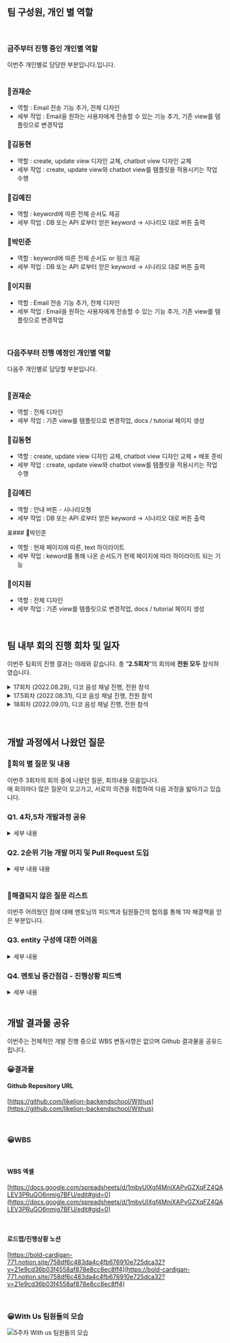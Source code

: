 ## 팀 구성원, 개인 별 역할

<br>




### 금주부터 진행 중인 **개인별 역할** <br>

이번주 개인별로 담당한 부분입니다.입니다. <br><br>

### 🙂권재순

- 역할 : Email 전송 기능 추가, 전체 디자인
- 세부 작업 : Email을 원하는 사용자에게 전송할 수 있는 기능 추가, 기존 view를 템플릿으로 변경작업

### 🙂김동현

- 역할 : create, update view 디자인 교체, chatbot view 디자인 교체
- 세부 작업 : create, update view와 chatbot view를 템플릿을 적용시키는 작업 수행

### 🙂김예진

- 역할 : keyword에 따른 전체 순서도 제공
- 세부 작업 :  DB 또는 API 로부터 얻은 keyword -> 시나리오 대로 버튼 출력 

### 🙂박민준

- 역할 : keyword에 따른 전체 순서도 or 링크 제공
- 세부 작업 : DB 또는 API 로부터 얻은 keyword -> 시나리오 대로 버튼 출력
### 🙂이지원

- 역할 : Email 전송 기능 추가, 전체 디자인
- 세부 작업 : Email을 원하는 사용자에게 전송할 수 있는 기능 추가, 기존 view를 템플릿으로 변경작업

<br>




### 다음주부터 진행 예정인 **개인별 역할** <br>
다음주 개인별로 담당할 부분입니다. <br><br>

### 🙂권재순

- 역할 : 전체 디자인
- 세부 작업 : 기존 view를 템플릿으로 변경작업, docs / tutorial 페이지 생성

### 🙂김동현

- 역할 : create, update view 디자인 교체, chatbot view 디자인 교체 + 배포 준비
- 세부 작업 : create, update view와 chatbot view를 템플릿을 적용시키는 작업 수행 

### 🙂김예진


- 역할 : 안내 버튼 - 시나리오형
- 세부 작업 :  DB 또는 API 로부터 얻은 keyword -> 시나리오 대로 버튼 출력

표### 🙂박민준

- 역할 : 현재 페이지에 따른, text 하이라이트
- 세부 작업 : keword를 통해 나온 순서도가 현제 페이지에 따라 하이라이트 되는 기능

### 🙂이지원

- 역할 : 전체 디자인
- 세부 작업 :  기존 view를 템플릿으로 변경작업, docs / tutorial 페이지 생성

<br>


## 팀 내부 회의 진행 회차 및 일자


이번주 팀회의 진행 결과는 아래와 같습니다. 총 “**2.5회차**”의 회의에 **전원 모두** 참석하였습니다.

<details>
<summary> 17회차 (2022.08.29), 디코 음성 채널 진행, 전원 참석</summary>
   <div>  개발과정 공유 4차,  </div>
</details> 
<details>
<summary> 17.5회차 (2022.08.31), 디코 음성 채널 진행, 전원 참석</summary>
   <div>  PR 도입 설명, 버그 수정</div>
</details> 

<details>
<summary> 18회차 (2022.09.01), 디코 음성 채널 진행, 전원 참석</summary>
   <div>  개발과정 공유 5차, 멘토님 중간 점검 2차</div>
</details> 

<br>



<br>

## 개발 과정에서 나왔던 질문


### 🤔회의 별 질문 및 내용

이번주 3회차의 회의 중에 나왔던 질문, 회의내용 모음입니다.  
매 회의마다 많은 질문이 오고가고, 서로의 의견을 취합하여 다음 과정을 밟아가고 있습니다.
<br>


### Q1. 4차,5차 개발과정 공유
<details>
<summary> 세부 내용 </summary>
<div>  

#### 지난주 작업 결과
1. 재순, 민준 : 서버 - DB - 서버 - 클로바 -서버 - DB 기능 - 완료, keyword 버그 수정
2. 예진,동현, 지원 : shadow CRUD 구현 - 완료, update 버그 수정, delte 버그 수정 필요

#### 다음 역할 분담
1. 재순, 지원 : 템플릿 찾기, docs,contact 구현
2. 동현 : 링크형 안내 버튼 구현
3. 예진, 민준 : 시나리오형 안내 버튼 구현

</div>
</details> 


### Q2. 2순위 기능 개발 머지 및 Pull Request 도입
<details>
<summary> 세부 내용 내용 </summary>
<div>

2순위 기능개발 머지 부터는 PR 을 도입하여 PR을 이용한 이슈관리를 진행하였습니다.
<br>

1. 순서도 CRUD 구현 부분 전체 web페이지 (feature-web-view)에 머지
   
   [https://github.com/likelion-backendschool/Withus/pull/6](https://github.com/likelion-backendschool/Withus/pull/6)

<br>

2. clova 연동 부분 ajax chat 구현 부분(feature-chat)에 머지
   
   [https://github.com/likelion-backendschool/Withus/pull/5](https://github.com/likelion-backendschool/Withus/pull/5)

<br>

</div>
</details>

<br>

### 🤔해결되지 않은 질문 리스트

이번주 어려웠던 점에 대해 멘토님의 피드백과 팀원들간의 협의를 통해 1차 해결책을 얻은 부분입니다.


### Q3. entity 구성에 대한 어려움
<details>
<summary> 세부 내용 </summary>
<div>

#### 어려움 : 중복값에 대한 처리

서로 연관관계가 있는 table을 한번에 수정, 삭제하는 로직이라서 중복값에 대한 처리에 어려움을 겪었습니다.

#### 고민 1) manytoone 으로 이루어진 flowchart entity의 필요성

현재 db 의 구성이 옳게 된 것인지에 대한 의문

[https://github.com/likelion-backendschool/Withus/tree/feature-web-view/src/main/java/com/example/shadow/domain/shadow/entity](https://github.com/likelion-backendschool/Withus/tree/feature-web-view/src/main/java/com/example/shadow/domain/shadow/entity)
<br>

#### 고민 2) create 시 flow가 중복될 때, flow.name : uniq=true

중복된 flow 을 create 할때, 500 발생 : flow name -> uniq=true

[https://github.com/likelion-backendschool/Withus/pull/7](https://github.com/likelion-backendschool/Withus/pull/7)
<br>

#### 고민 3) update 시 flow가 중복될 때, lazy vs eager

update 시, flow 가 중복될때 버그 수정 (eager, flow_id 추가)

[https://github.com/likelion-backendschool/Withus/pull/10](https://github.com/likelion-backendschool/Withus/pull/10)

<br>
</div>
</details>

### Q4. 멘토님 중간점검 - 진행상황 피드백
<details>
<summary> 세부 내용 </summary>
<div>

#### 중간점검 - 프로젝트 진척도

[https://bold-cardigan-771.notion.site/2-a44e0fc17fc14576ae9948f2bd217eea](https://bold-cardigan-771.notion.site/2-a44e0fc17fc14576ae9948f2bd217eea)

<br>

#### 멘토님 피드백

전체적으로 잘 진행되고 있으며, 앞으로도 이대로 진행하면 완성가능하다고 봅니다.
기간내에 기능개발이 완료된다면, 어떻게 진행할 예정인지?  

-> 4순위 추가 기능으로 적어놓은 부분들을 진행할 것 으로 보이는데, 배포 작업에 어려움이 있을 것으로 예상되어 4순위는 못할 것으로 예상됩니다.

</div>
</details>





<br>

## 개발 결과물 공유

이번주는 전체적인 개발 진행 중으로 WBS 변동사항은 없으며 Github 결과물을 공유드립니다.

### 😀결과물

#### Github Repository URL

[https://github.com/likelion-backendschool/Withus](https://github.com/likelion-backendschool/Withus)


<br>

### 😀WBS
<br>

#### WBS 엑셀
[https://docs.google.com/spreadsheets/d/1mbyUlXgf4MniXAPvGZXqFZ4QALEV3PRuGO6nmig7BFU/edit#gid=0](https://docs.google.com/spreadsheets/d/1mbyUlXgf4MniXAPvGZXqFZ4QALEV3PRuGO6nmig7BFU/edit#gid=0)

<br>

#### 로드맵/진행상황 노션
[https://bold-cardigan-771.notion.site/758df6c483da4c4fb676910e725dca32?v=21e9cd36b03f4558af878e8cc8ec8ff4](https://bold-cardigan-771.notion.site/758df6c483da4c4fb676910e725dca32?v=21e9cd36b03f4558af878e8cc8ec8ff4)

<br>   

### 😀With Us 팀원들의 모습

![5주차 With us 팀원들의 모습](https://i.imgur.com/02BzvjH.jpg)
